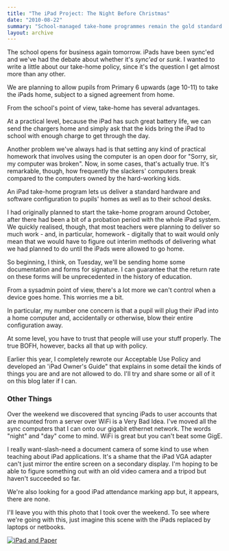 ```yaml
---
title: "The iPad Project: The Night Before Christmas"
date: "2010-08-22"
summary: "School-managed take-home programmes remain the gold standard of school IT, in my view."
layout: archive
---
```


The school opens for business again tomorrow. iPads have been sync'ed and we've had the debate about whether it's _sync'ed_ or _sunk_. I wanted to write a little about our take-home policy, since it's the question I get almost more than any other.

We are planning to allow pupils from Primary 6 upwards (age 10-11) to take the iPads home, subject to a signed agreement from home.

From the school's point of view, take-home has several advantages.

At a practical level, because the iPad has such great battery life, we can send the chargers home and simply ask that the kids bring the iPad to school with enough charge to get through the day.

Another problem we've always had is that setting any kind of practical homework that involves using the computer is an open door for "Sorry, sir, my computer was broken". Now, in some cases, that's actually true. It's remarkable, though, how frequently the slackers' computers break compared to the computers owned by the hard-working kids.

An iPad take-home program lets us deliver a standard hardware and software configuration to pupils' homes as well as to their school desks.

I had originally planned to start the take-home program around October, after there had been a bit of a probation period with the whole iPad system. We quickly realised, though, that most teachers were planning to deliver so much work - and, in particular, homework - digitally that to wait would only mean that we would have to figure out interim methods of delivering what we had planned to do until the iPads were allowed to go home.

So beginning, I think, on Tuesday, we'll be sending home some documentation and forms for signature. I can guarantee that the return rate on these forms will be unprecedented in the history of education.

From a sysadmin point of view, there's a lot more we can't control when a device goes home. This worries me a bit.

In particular, my number one concern is that a pupil will plug their iPad into a home computer and, accidentally or otherwise, blow their entire configuration away.

At some level, you have to trust that people will use your stuff properly. The true BOFH, however, backs all that up with policy.

Earlier this year, I completely rewrote our Acceptable Use Policy and developed an 'iPad Owner's Guide" that explains in some detail the kinds of things you are and are not allowed to do. I'll try and share some or all of it on this blog later if I can.

### Other Things

Over the weekend we discovered that syncing iPads to user accounts that are mounted from a server over WiFi is a Very Bad Idea. I've moved all the sync computers that I can onto our gigabit ethernet network. The words "night" and "day" come to mind. WiFi is great but you can't beat some GigE.

I really want-slash-need a document camera of some kind to use when teaching about iPad applications. It's a shame that the iPad VGA adapter can't just mirror the entire screen on a secondary display. I'm hoping to be able to figure something out with an old video camera and a tripod but haven't succeeded so far.

We're also looking for a good iPad attendance marking app but, it appears, there are none.

I'll leave you with this photo that I took over the weekend. To see where we're going with this, just imagine this scene with the iPads replaced by laptops or netbooks.

[![iPad and Paper](http://farm5.static.flickr.com/4093/4917090129_102f31703b.jpg)](http://www.flickr.com/photos/fraserspeirs/4917090129/ "iPad and Paper by fraserspeirs, on Flickr")
